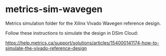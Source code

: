 # metrics-sim-wavegen
Metrics simulation folder for the Xilinx Vivado Wavegen reference design.

Follow these instructions to simulate the design in DSim Cloud:

https://help.metrics.ca/support/solutions/articles/154000141174-how-to-simulate-the-vivado-reference-design

